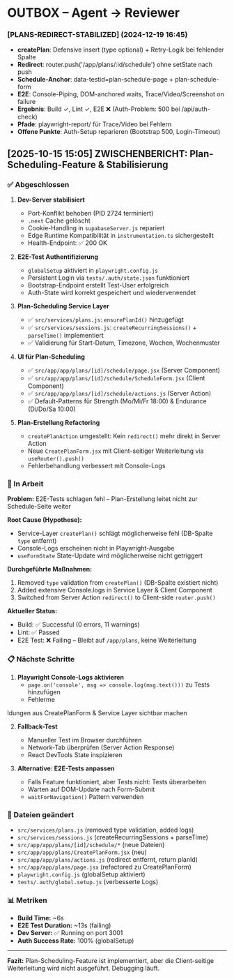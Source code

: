 # OUTBOX – Agent → Reviewer

### [PLANS-REDIRECT-STABILIZED] (2024-12-19 16:45)
- **createPlan**: Defensive insert (type optional) + Retry-Logik bei fehlender Spalte
- **Redirect**: router.push('/app/plans/:id/schedule') ohne setState nach push
- **Schedule-Anchor**: data-testid=plan-schedule-page + plan-schedule-form
- **E2E**: Console-Piping, DOM-anchored waits, Trace/Video/Screenshot on failure
- **Ergebnis**: Build ✓, Lint ✓, E2E ❌ (Auth-Problem: 500 bei /api/auth-check)
- **Pfade**: playwright-report/ für Trace/Video bei Fehlern
- **Offene Punkte**: Auth-Setup reparieren (Bootstrap 500, Login-Timeout)

## [2025-10-15 15:05] ZWISCHENBERICHT: Plan-Scheduling-Feature & Stabilisierung

### ✅ Abgeschlossen

1. **Dev-Server stabilisiert**
   - Port-Konflikt behoben (PID 2724 terminiert)
   - `.next` Cache gelöscht
   - Cookie-Handling in `supabaseServer.js` repariert
   - Edge Runtime Kompatibilität in `instrumentation.ts` sichergestellt
   - Health-Endpoint: ✅ 200 OK

2. **E2E-Test Authentifizierung**
   - `globalSetup` aktiviert in `playwright.config.js`
   - Persistent Login via `tests/.auth/state.json` funktioniert
   - Bootstrap-Endpoint erstellt Test-User erfolgreich
   - Auth-State wird korrekt gespeichert und wiederverwendet

3. **Plan-Scheduling Service Layer**
   - ✅ `src/services/plans.js`: `ensurePlanId()` hinzugefügt
   - ✅ `src/services/sessions.js`: `createRecurringSessions()` + `parseTime()` implementiert
   - ✅ Validierung für Start-Datum, Timezone, Wochen, Wochenmuster

4. **UI für Plan-Scheduling**
   - ✅ `src/app/app/plans/[id]/schedule/page.jsx` (Server Component)
   - ✅ `src/app/app/plans/[id]/schedule/ScheduleForm.jsx` (Client Component)
   - ✅ `src/app/app/plans/[id]/schedule/actions.js` (Server Action)
   - ✅ Default-Patterns für Strength (Mo/Mi/Fr 18:00) & Endurance (Di/Do/Sa 10:00)

5. **Plan-Erstellung Refactoring**
   - `createPlanAction` umgestellt: Kein `redirect()` mehr direkt in Server Action
   - Neue `CreatePlanForm.jsx` mit Client-seitiger Weiterleitung via `useRouter().push()`
   - Fehlerbehandlung verbessert mit Console-Logs

### 🔄 In Arbeit

**Problem:** E2E-Tests schlagen fehl – Plan-Erstellung leitet nicht zur Schedule-Seite weiter

**Root Cause (Hypothese):**
- Service-Layer `createPlan()` schlägt möglicherweise fehl (DB-Spalte `type` entfernt)
- Console-Logs erscheinen nicht in Playwright-Ausgabe
- `useFormState` State-Update wird möglicherweise nicht getriggert

**Durchgeführte Maßnahmen:**
1. Removed `type` validation from `createPlan()` (DB-Spalte existiert nicht)
2. Added extensive Console.logs in Service Layer & Client Component
3. Switched from Server Action `redirect()` to Client-side `router.push()`

**Aktueller Status:**
- Build: ✅ Successful (0 errors, 11 warnings)
- Lint: ✅ Passed
- E2E Test: ❌ Failing – Bleibt auf `/app/plans`, keine Weiterleitung

### 📋 Nächste Schritte

1. **Playwright Console-Logs aktivieren**
   - `page.on('console', msg => console.log(msg.text()))` zu Tests hinzufügen
   - Fehlerme

ldungen aus CreatePlanForm & Service Layer sichtbar machen

2. **Fallback-Test**
   - Manueller Test im Browser durchführen
   - Network-Tab überprüfen (Server Action Response)
   - React DevTools State inspizieren

3. **Alternative: E2E-Tests anpassen**
   - Falls Feature funktioniert, aber Tests nicht: Tests überarbeiten
   - Warten auf DOM-Update nach Form-Submit
   - `waitForNavigation()` Pattern verwenden

### 🔧 Dateien geändert

- `src/services/plans.js` (removed type validation, added logs)
- `src/services/sessions.js` (createRecurringSessions + parseTime)
- `src/app/app/plans/[id]/schedule/*` (neue Dateien)
- `src/app/app/plans/CreatePlanForm.jsx` (neu)
- `src/app/app/plans/actions.js` (redirect entfernt, return planId)
- `src/app/app/plans/page.jsx` (refactored zu CreatePlanForm)
- `playwright.config.js` (globalSetup aktiviert)
- `tests/.auth/global.setup.js` (verbesserte Logs)

### 📊 Metriken

- **Build Time:** ~6s
- **E2E Test Duration:** ~13s (failing)
- **Dev Server:** ✅ Running on port 3001
- **Auth Success Rate:** 100% (globalSetup)

---

**Fazit:** Plan-Scheduling-Feature ist implementiert, aber die Client-seitige Weiterleitung wird nicht ausgeführt. Debugging läuft.
